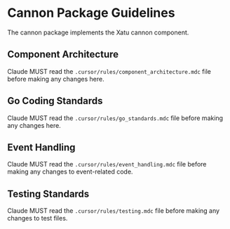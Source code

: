 # Cannon Package Guidelines

The cannon package implements the Xatu cannon component.

## Component Architecture
Claude MUST read the `.cursor/rules/component_architecture.mdc` file before making any changes here.

## Go Coding Standards
Claude MUST read the `.cursor/rules/go_standards.mdc` file before making any changes here.

## Event Handling
Claude MUST read the `.cursor/rules/event_handling.mdc` file before making any changes to event-related code.

## Testing Standards
Claude MUST read the `.cursor/rules/testing.mdc` file before making any changes to test files.